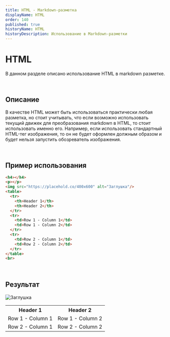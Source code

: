 ```yaml
---
title: HTML - Markdown-разметка
displayName: HTML
order: 140
published: true
historyName: HTML
historyDescription: Использование в Markdown-разметки
---
```


# HTML
В данном разделе описано использование HTML в markdown разметке.

<br/>


## Описание
В качестве HTML может быть использоваться практически любая разметка, но стоит учитывать, что если возможно
использовать текущий движек для преобразования markdown в HTML, то стоит использовать именно его.
Например, если использовать стандартный HTML-тег изображения, то он не будет оформлен должным образом
и будет нельзя запустить обозреватель изображения.

<br/>


## Пример использования

```md
<h4></h4>
<p></p>
<img src="https://placehold.co/400x600" alt="Заглушка"/>
<table>
  <tr>
    <th>Header 1</th>
    <th>Header 2</th>
  </tr>
  <tr>
    <td>Row 1 - Column 1</td>
    <td>Row 1 - Column 2</td>
  </tr>
  <tr>
    <td>Row 2 - Column 1</td>
    <td>Row 2 - Column 2</td>
  </tr>
</table>
<br>
```

<br/>

## Результат

<h4></h4>
<p></p>
<img src="https://placehold.co/400x600" alt="Заглушка"/>
<table>
  <tr>
    <th>Header 1</th>
    <th>Header 2</th>
  </tr>
  <tr>
    <td>Row 1 - Column 1</td>
    <td>Row 1 - Column 2</td>
  </tr>
  <tr>
    <td>Row 2 - Column 1</td>
    <td>Row 2 - Column 2</td>
  </tr>
</table>
<br>
